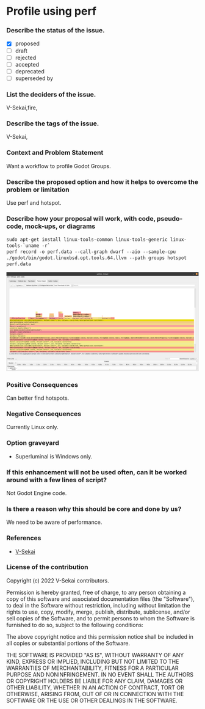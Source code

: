 # Profile using perf
### Describe the status of the issue.

- [X] proposed
- [ ] draft
- [ ] rejected
- [ ] accepted
- [ ] deprecated
- [ ] superseded by

### List the deciders of the issue.

V-Sekai,fire,

### Describe the tags of the issue.

V-Sekai,

### Context and Problem Statement

Want a workflow to profile Godot Groups.

### Describe the proposed option and how it helps to overcome the problem or limitation

Use perf and hotspot.

### Describe how your proposal will work, with code, pseudo-code, mock-ups, or diagrams

```
sudo apt-get install linux-tools-common linux-tools-generic linux-tools-`uname -r`
perf record -o perf.data --call-graph dwarf --aio --sample-cpu ./godot/bin/godot.linuxbsd.opt.tools.64.llvm --path groups hotspot perf.data
```

![image](attachments/168098166-3392395d-eab6-488e-bba2-1088cbd82c6d.png)

### Positive Consequences

Can better find hotspots.

### Negative Consequences

Currently Linux only.

### Option graveyard

- Superluminal is Windows only.

### If this enhancement will not be used often, can it be worked around with a few lines of script?

Not Godot Engine code.

### Is there a reason why this should be core and done by us?

We need to be aware of performance.

### References

- [V-Sekai](https://v-sekai.org/)


### License of the contribution

Copyright (c) 2022 V-Sekai contributors.

Permission is hereby granted, free of charge, to any person obtaining a copy of this software and associated documentation files (the "Software"), to deal in the Software without restriction, including without limitation the rights to use, copy, modify, merge, publish, distribute, sublicense, and/or sell copies of the Software, and to permit persons to whom the Software is furnished to do so, subject to the following conditions:

The above copyright notice and this permission notice shall be included in all copies or substantial portions of the Software.

THE SOFTWARE IS PROVIDED "AS IS", WITHOUT WARRANTY OF ANY KIND, EXPRESS OR IMPLIED, INCLUDING BUT NOT LIMITED TO THE WARRANTIES OF MERCHANTABILITY, FITNESS FOR A PARTICULAR PURPOSE AND NONINFRINGEMENT. IN NO EVENT SHALL THE AUTHORS OR COPYRIGHT HOLDERS BE LIABLE FOR ANY CLAIM, DAMAGES OR OTHER LIABILITY, WHETHER IN AN ACTION OF CONTRACT, TORT OR OTHERWISE, ARISING FROM, OUT OF OR IN CONNECTION WITH THE SOFTWARE OR THE USE OR OTHER DEALINGS IN THE SOFTWARE.
